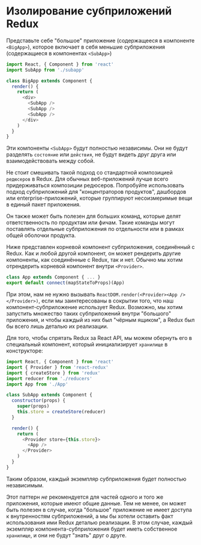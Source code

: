 # Изолирование субприложений Redux

Предcтавьте себе "большое" приложение (содержащееся в компоненте `<BigApp>`), 
которое включает в себя меньшие субприложения (содержащиеся в компонентах `<SubApp>`)

```js
import React, { Component } from 'react'
import SubApp from './subapp'

class BigApp extends Component {
  render() {
    return (
      <div>
        <SubApp />
        <SubApp />
        <SubApp />
      </div>
    )
  }
}
```

Эти компоненты `<SubApp>` будут полностью независимы. Они не будут разделять `состояние` или `действия`, 
не будут видеть друг друга или взаимодействовать между собой.

Не стоит смешивать такой подход со стандартной композицией `редюсеров` в Redux.
Для обычных веб-приложений лучше всего придерживаться композиции редюсеров.
Попробуйте использовать подход субприложений для "концентраторов продуктов", дашбордов или enterprise-приложений, которые группируют несоизмеримые вещи в единый пакет приложения. 

Он также может быть полезен для больших команд, которые делят ответственность по продуктам или фичам.
Такие команды могут поставлять отдельные субприложения по отдельности или в рамках общей оболочки продукта.

Ниже представлен корневой компонент субприложения, соединённый с Redux. 
Как и любой другой компонент, он может рендерить другие компоненты, как соединённые с Redux, так и нет.
Обычно мы хотим отрендерить корневой компонент внутри `<Provider>`.

```js
class App extends Component { ... }
export default connect(mapStateToProps)(App)
```

При этом, нам не нужно вызывать `ReactDOM.render(<Provider><App /></Provider>)`,
если мы заинтересованы в сокрытии того, что наш компонент-субприложение использует Redux.
Возможно, мы хотим запустить множество таких субприложений внутри "большого" приложения,
и чтобы каждый из них был "чёрным ящиком", а Redux был бы всего лишь деталью их реализации.

Для того, чтобы спрятать Redux за React API, мы можем обернуть его в специальный компонент,
который инициализирует `хранилище` в конструкторе:

```js
import React, { Component } from 'react'
import { Provider } from 'react-redux'
import { createStore } from 'redux'
import reducer from './reducers'
import App from './App'

class SubApp extends Component {
  constructor(props) {
    super(props)
    this.store = createStore(reducer)
  }

  render() {
    return (
      <Provider store={this.store}>
        <App />
      </Provider>
    )
  }
}
```

Таким образом, каждый экземпляр субприложения будет полностью независимым.

Этот паттерн *не* рекомендуется для частей одного и того же приложения, которые имеют общие данные.
Тем не менее, он может быть полезен в случае, когда "большое" приложение не имеет доступа к внутренностям субприложений,
а мы бы хотели оставить факт использования ими Redux  деталью реализации.
В этом случае, каждый экземпляр компонента-субприложения будет иметь собственное `хранилище`, и они не будут "знать" друг о друге.

